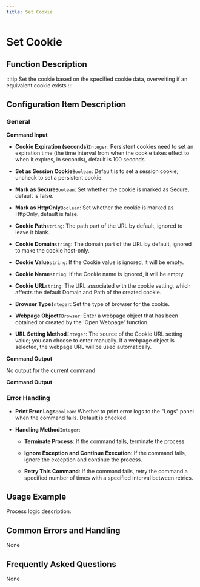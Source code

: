 ```yaml
---
title: Set Cookie
---
```


# Set Cookie

## Function Description

:::tip 
Set the cookie based on the specified cookie data, overwriting if an equivalent cookie exists
:::

## Configuration Item Description

### General

**Command Input**

- **Cookie Expiration (seconds)**`Integer`: Persistent cookies need to set an expiration time (the time interval from when the cookie takes effect to when it expires, in seconds), default is 100 seconds.

- **Set as Session Cookie**`Boolean`: Default is to set a session cookie, uncheck to set a persistent cookie.

- **Mark as Secure**`Boolean`: Set whether the cookie is marked as Secure, default is false.

- **Mark as HttpOnly**`Boolean`: Set whether the cookie is marked as HttpOnly, default is false.

- **Cookie Path**`string`: The path part of the URL by default, ignored to leave it blank.

- **Cookie Domain**`string`: The domain part of the URL by default, ignored to make the cookie host-only.

- **Cookie Value**`string`: If the Cookie value is ignored, it will be empty.

- **Cookie Name**`string`: If the Cookie name is ignored, it will be empty.

- **Cookie URL**`string`: The URL associated with the cookie setting, which affects the default Domain and Path of the created cookie.

- **Browser Type**`Integer`: Set the type of browser for the cookie.

- **Webpage Object**`TBrowser`: Enter a webpage object that has been obtained or created by the 'Open Webpage' function.

- **URL Setting Method**`Integer`: The source of the Cookie URL setting value; you can choose to enter manually. If a webpage object is selected, the webpage URL will be used automatically.


**Command Output**

No output for the current command


**Command Output**

### Error Handling

- **Print Error Logs**`Boolean`: Whether to print error logs to the "Logs" panel when the command fails. Default is checked. 

- **Handling Method**`Integer`:

    - **Terminate Process**: If the command fails, terminate the process.

    - **Ignore Exception and Continue Execution**: If the command fails, ignore the exception and continue the process.

    - **Retry This Command**: If the command fails, retry the command a specified number of times with a specified interval between retries.

## Usage Example

Process logic description:

## Common Errors and Handling

None

## Frequently Asked Questions

None

